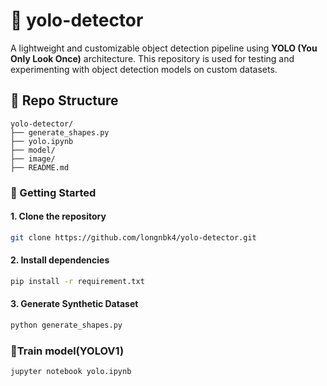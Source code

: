 # 🧠 yolo-detector

A lightweight and customizable object detection pipeline using **YOLO (You Only Look Once)** architecture. This repository is used for testing and experimenting with object detection models on custom datasets.

## 📂 Repo Structure
```text
yolo-detector/
├── generate_shapes.py 
├── yolo.ipynb
├── model/ 
├── image/ 
├── README.md
```

### 🚀 Getting Started

#### 1. Clone the repository

```bash
git clone https://github.com/longnbk4/yolo-detector.git
```

#### 2. Install dependencies

```bash
pip install -r requirement.txt
```

#### 3. Generate Synthetic Dataset

```bash
python generate_shapes.py
```

### 🧪Train model(YOLOV1)

```bash
jupyter notebook yolo.ipynb
```


